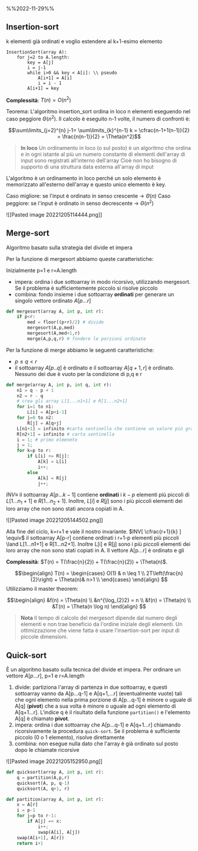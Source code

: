 
%%2022-11-29%%

## Insertion-sort

k elementi già ordinati e voglio estendere al k+1-esimo elemento 

```
InsertionSort(array A):
	for j=2 to A.length:
		key = A[j]
		i = j-1
		while i>0 && key < A[i]: \\ pseudo
			A[i+1] = A[i]
			i = i - 1
		A[i+1] = key
```

**Complessità**: $T(n) = O(n^2)$


Teorema: L'algoritmo insertion_sort ordina in loco n elementi eseguendo nel caso peggiore $\Theta(n^2)$.
Il calcolo è eseguito n-1 volte, il numero di confronti è: 

$$\sum\limits_{j=2}^{n} j-1= \sum\limits_{k}^{n-1} k = \cfrac{n-1+1(n-1)}{2} = \frac{n(n-1)}{2} = \Theta(n^2)$$

> **In loco**
> Un ordinamento in loco (o sul posto) è un algoritmo che ordina e in ogni istante al più un numero constante di elementi dell'array di input sono registrati all'interno dell'array
> Cioè non ho bisogno di supporto di una struttura data esterna all'array di input

L'algoritmo è un ordinamento in loco perché un solo elemento è memorizzato all'esterno dell'array e questo unico elemento è key.

Caso migliore: se l'input è ordinato in senso crescente -> $\Theta(n)$
Caso peggiore: se l'input è ordinato in senso decrescente -> $\Theta(n^2)$

![[Pasted image 20221205114444.png]]

## Merge-sort

Algoritmo basato sulla strategia del divide et impera

Per la funzione di mergesort abbiamo queste caratteristiche:

Inizialmente p=1  e r=A.length

- impera: ordina i due sottoarray in modo ricorsivo, utilizzando mergesort. Se il problema è sufficientemente piccolo si risolve piccolo
- combina: fondo insieme i due sottoarray **ordinati** per generare un singolo vettore ordinato $A[p...r]$

```python
def mergesort(array A, int p, int r):
	if p<r:
		med = floor((p+r)/2) # divide
		mergesort(A,p,med) 
		mergesort(A,med+1,r)
		merge(A,p,q,r) # fondere le porzioni ordinate
```

Per la funzione di merge abbiamo le seguenti caratteristiche:

- $p \leq q < r$
- il sottoarray $A[p..q]$ è ordinato e il sottoarray $A[q+1,r]$ è ordinato. Nessuno dei due è vuoto per la condizione di p,q e r

```python
def merge(array A, int p, int q, int r):
	n1 = q - p + 1
	n2 = r - q
	# crea gli array L[1...n1+1] e R[1...n2+1]
	for i=1 to n1:
		L[i] = A[p+i-1]
	for j=0 to n2:
		R[j] = A[q+j]
	L[n1+1] = infinito #carta sentinella che contiene un valore più grande di tutti
	R[n2+1] = infinito # carta sentinella
	i = 1; # primo elmeneto
	j = 1;
	for k=p to r:
		if L[i] <= R[j]:
			A[k] = L[i]
			i++;
		else
			A[k] = R[j]
			j++;
```

$INV \equiv$ il sottoarray $A[p...k-1]$ contiene **ordinati** i $k-p$ elementi più piccoli di $L[1...n_1+1]$ e $R[1...n_2+1]$. Inoltre, $L[i]$ e $R[j]$ sono i più piccoli elementi dei loro array che non sono stati ancora copiati in A.

![[Pasted image 20221205144502.png]]

Alla fine del ciclo, k=r+1 e vale il nostro invariante. $INV[ \cfrac{r+1}{k} ] \equiv$ il sottoarray A[p-r] contiene ordinati i  r+1-p elementi più piccoli \land L[1...n1+1] e R[1...n2+1]. Inoltre L[i] e R[j] sono i più piccoli elementi dei loro array che non sono stati copiati in A.
Il vettore A[p...r] è ordinato e gli 


**Complessità**: $T(n) = T(\frac{n}{2}) + T(\frac{n}{2}) + \Theta(n)$.

$$\begin{align} T(n) =
\begin{cases}  O(1) & n \leq 1 \\
2T\left(\frac{n}{2}\right) + \Theta(n)&  n>1 \\
\end{cases}
\end{align}
$$
Utilizziamo il master theorem:

$$\begin{align} 
&f(n) = \Theta(n) \\
&n^{\log_{2}2} = n \\
&f(n) = \Theta(n) \\
&T(n) = \Theta(n \log n)
\end{align}
$$

> **Nota**
> Il tempo di calcolo del mergesort dipende dal numero degli elementi e non trae beneficio da l'ordine iniziale degli elementi. 
> Un ottimizzazione che viene fatta è usare l'insertion-sort per input di piccole dimensioni. 


## Quick-sort

È un algoritmo basato sulla tecnica del divide et impera.
Per ordinare un vettore $A[p...r]$, p=1 e r=A.length
1) divide: partiziona l'array di partenza in due sottoarray, e questi sottoarray vanno da A[p...q-1] e A[q+1,...r] (eventualmente vuote) tali che ogni elemento nella prima porzione di A[p...q-1] è minore o uguale di A[q] (**pivot**) che a sua volta è minore o uguale ad ogni elemento di A[q+1...r]. L'indice q è il risultato della funzione `partition()` e l'elemento A[q] è chiamato **pivot**. 
2) impera: ordina i due sottoarray che A[p...q-1] e A[q+1...r] chiamando ricorsivamente la procedura `quick-sort`. Se il problema è sufficiente piccolo (0 o 1 elemento), risolve direttamente 
3) combina: non esegue nulla dato che l'array è già ordinato sul posto dopo le chiamate ricorsive

![[Pasted image 20221205152950.png]]

```python
def quicksort(array A, int p, int r):
	q = partition(A,p,r)
	quicksort(A, p, q-1)
	quicksort(A, q+1, r)

def partition(array A, int p, int r):
	x = A[r]
	i = p-1
	for j=p to r-1:
		if A[j] =< x:
			i++;
			swap(A[i], A[j])
	swap(A[i+1], A[r])
	return i+1
```
